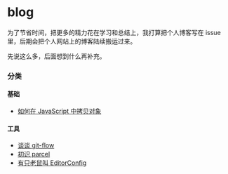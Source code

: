 # blog

为了节省时间，把更多的精力花在学习和总结上，我打算把个人博客写在 issue 里，后期会把个人网站上的博客陆续搬运过来。

先说这么多，后面想到什么再补充。


### 分类

#### 基础

* [如何在 JavaScript 中拷贝对象](https://github.com/yangkean/blog/issues/1)

#### 工具

* [谈谈 git-flow](https://github.com/yangkean/blog/issues/2)
* [初识 parcel](https://github.com/yangkean/blog/issues/3)
* [有只老鼠叫 EditorConfig](https://github.com/yangkean/blog/issues/4)

